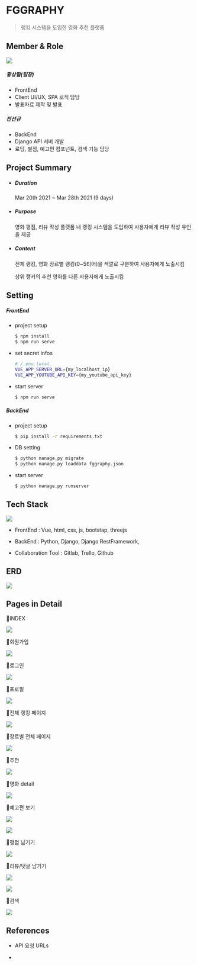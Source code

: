 # FGGRAPHY

> 랭킹 시스템을 도입한 영화 추천 플랫폼



## Member & Role

![](docs/images/members.jpg)

##### 황상필(팀장)

- FrontEnd
- Client UI/UX, SPA 로직 담당
- 발표자료 제작 및 발표

##### 전선규

- BackEnd
- Django API 서버 개발
- 로딩, 별점, 예고편 컴포넌트, 검색 기능 담당



## Project Summary

- ##### Duration

  Mar 20th 2021 ~ Mar 28th 2021 (9 days)

- ##### Purpose

  영화 평점, 리뷰 작성 플랫폼 내 랭킹 시스템을 도입하여 사용자에게 리뷰 작성 유인을 제공

- ##### Content

  전체 랭킹, 영화 장르별 랭킹(0~5티어)을 색깔로 구분하여 사용자에게 노출시킴

  상위 랭커의 추천 영화를 다른 사용자에게 노출시킴



## Setting

##### FrontEnd

- project setup

  ```bash
  $ npm install
  $ npm run serve
  ```

- set secret infos

  ```bash
  # /.env.local
  VUE_APP_SERVER_URL={my_localhost_ip}
  VUE_APP_YOUTUBE_API_KEY={my_youtube_api_key}
  ```

- start server

  ```bash
  $ npm run serve
  ```



##### BackEnd

- project setup

  ```bash
  $ pip install -r requirements.txt
  ```

- DB setting

  ```bash
  $ python manage.py migrate
  $ python manage.py loaddata fggraphy.json
  ```

- start server

  ```bash
  $ python manage.py runserver
  ```

  

## Tech Stack

![](docs/images/techStack.jpg)

- FrontEnd : Vue, html, css, js, bootstap, threejs

- BackEnd : Python, Django, Django RestFramework,

- Collaboration Tool : Gitlab, Trello, Github



## ERD

![](docs/images/fgERD.png)



## Pages in Detail

🔸INDEX

![](docs/gifs/index.gif)



🔸회원가입

![](docs/gifs/signup.gif)



🔸로그인

![](docs/gifs/login.gif)



🔸프로필

![](docs/gifs/profile.gif)



🔸전체 랭킹 페이지

![](docs/gifs/home.gif)



🔸장르별 전체 페이지

![](docs/gifs/genreHome.gif)



🔸추천

![](docs/gifs/recommend.gif)



🔸영화 detail

![](docs/gifs/movieDetail.gif)



🔸예고편 보기

![](docs/gifs/trailer1.gif)

![](docs/gifs/trailer2.gif)



🔸평점 남기기

![](docs/gifs/rating.gif)



🔸리뷰/댓글 남기기

![](docs/gifs/reviewRecommend1.gif)

![](docs/gifs/reviewRecommend2.gif)



🔸검색

![](docs/gifs/search.gif)







## References

- API 요청 URLs

- 



